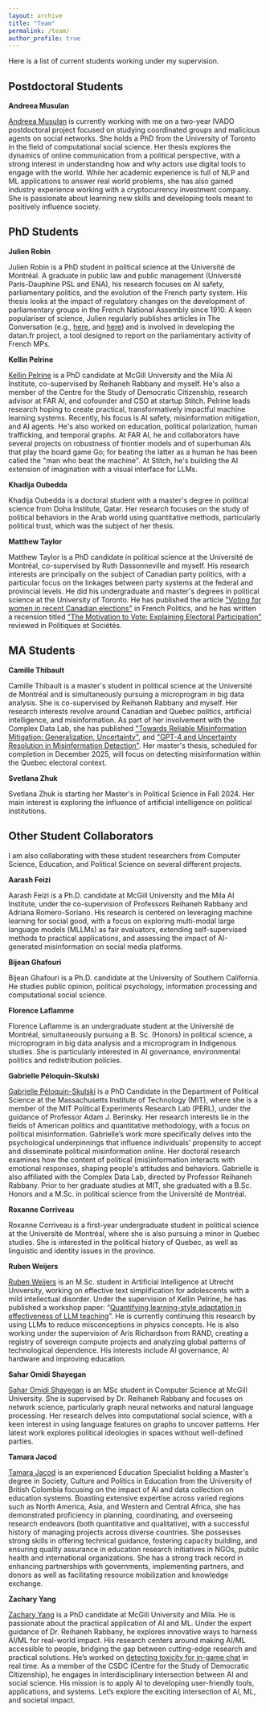 ```yaml
---
layout: archive
title: "Team"
permalink: /team/
author_profile: true
---
```

Here is a list of current students working under my supervision. 
## Postdoctoral Students
**Andreea Musulan**

[Andreea Musulan](https://amusulan.github.io/) is currently working with me on a two-year IVADO postdoctoral project focused on studying coordinated groups and malicious agents on social networks. She holds a PhD from the University of Toronto in the field of computational social science. Her thesis explores the dynamics of online communication from a political perspective, with a strong interest in understanding how and why actors use digital tools to engage with the world. While her academic experience is full of NLP and ML applications to answer real world problems, she has also gained industry experience working with a cryptocurrency investment company. She is passionate about learning new skills and developing tools meant to positively influence society. 

## PhD Students
**Julien Robin** 

Julien Robin is a PhD student in political science at the Université de Montréal. A graduate in public law and public management (Université Paris-Dauphine PSL and ENA), his research focuses on AI safety, parliamentary politics, and the evolution of the French party system. His thesis looks at the impact of regulatory changes on the development of parliamentary groups in the French National Assembly since 1910. A keen populariser of science, Julien regularly publishes articles in The Conversation (e.g., [here](https://theconversation.com/reforme-des-retraites-comment-les-parlementaires-tentent-de-rassembler-leurs-troupes-199262), and [here](https://theconversation.com/comment-le-travail-de-lassemblee-nationale-sest-invite-dans-le-quotidien-207071)) and is involved in developing the datan.fr project, a tool designed to report on the parliamentary activity of French MPs.

**Kellin Pelrine**

[Kellin Pelrine](https://kellinpelrine.github.io/) is a PhD candidate at McGill University and the Mila AI Institute, co-supervised by Reihaneh Rabbany and myself. He's also a member of the Centre for the Study of Democratic Citizenship, research advisor at FAR AI, and cofounder and CSO at startup Stitch. Pelrine leads research hoping to create practical, transformatively impactful machine learning systems. Recently, his focus is AI safety, misinformation mitigation, and AI agents. He's also worked on education, political polarization, human trafficking, and temporal graphs. At FAR AI, he and collaborators have several projects on robustness of frontier models and of superhuman AIs that play the board game Go; for beating the latter as a human he has been called the "man who beat the machine". At Stitch, he's building the AI extension of imagination with a visual interface for LLMs.

**Khadija Oubedda**

Khadija Oubedda is a doctoral student with a master's degree in political science from Doha Institute, Qatar. Her research focuses on the study of political behaviors in the Arab world using quantitative methods, particularly political trust, which was the subject of her thesis.

**Matthew Taylor** 

Matthew Taylor is a PhD candidate in political science at the Université de Montréal, co-supervised by Ruth Dassonneville and myself. His research interests are principally on the subject of Canadian party politics, with a particular focus on the linkages between party systems at the federal and provincial levels. He did his undergraduate and master's degrees in political science at the University of Toronto. He has published the article ["Voting for women in recent Canadian elections"](https://link.springer.com/article/10.1057/s41253-024-00236-5) in French Politics, and he has written a recension titled ["The Motivation to Vote: Explaining Electoral Participation"](https://www.erudit.org/fr/revues/ps/2022-v41-n1-ps06695/1085195ar/) reviewed in Politiques et Sociétés.

## MA Students
**Camille Thibault**

Camille Thibault is a master's student in political science at the Université de Montréal and is simultaneously pursuing a microprogram in big data analysis. She is co-supervised by Reihaneh Rabbany and myself. Her research interests revolve around Canadian and Quebec politics, artificial intelligence, and misinformation. As part of her involvement with the Complex Data Lab, she has published ["Towards Reliable Misinformation Mitigation: Generalization, Uncertainty"](https://arxiv.org/abs/2305.14928), and ["GPT-4 and Uncertainty Resolution in Misinformation Detection"](https://arxiv.org/abs/2401.01197). Her master's thesis, scheduled for completion in December 2025, will focus on detecting misinformation within the Quebec electoral context.

**Svetlana Zhuk**

Svetlana Zhuk is starting her Master's in Political Science in Fall 2024. Her main interest is exploring the influence of artificial intelligence on political institutions.

## Other Student Collaborators
I am also collaborating with these student researchers from Computer Science, Education, and Political Science on several different projects. 

**Aarash Feizi**

Aarash Feizi is a Ph.D. candidate at McGill University and the Mila AI Institute, under the co-supervision of Professors Reihaneh Rabbany and Adriana Romero-Soriano. His research is centered on leveraging machine learning for social good, with a focus on exploring multi-modal large language models (MLLMs) as fair evaluators, extending self-supervised methods to practical applications, and assessing the impact of AI-generated misinformation on social media platforms.

**Bijean Ghafouri**

Bijean Ghafouri is a Ph.D. candidate at the University of Southern California. He studies public opinion, political psychology, information processing and computational social science.

**Florence Laflamme**

Florence Laflamme is an undergraduate student at the Université de Montréal, simultaneously pursuing a B. Sc. (Honors) in political science, a microprogram in big data analysis and a microprogram in Indigenous studies. She is particularly interested in AI governance, environmental politics and redistribution policies.

**Gabrielle Péloquin-Skulski**

[Gabrielle Péloquin-Skulski](https://scholar.google.com/citations?user=1EbUmSsAAAAJ&hl=en&oi=ao) is a PhD Candidate in the Department of Political Science at the Massachusetts Institute of Technology (MIT), where she is a member of the MIT Political Experiments Research Lab (PERL), under the guidance of Professor Adam J. Berinsky. Her research interests lie in the fields of American politics and quantitative methodology, with a focus on political misinformation. Gabrielle’s work more specifically delves into the psychological underpinnings that influence individuals' propensity to accept and disseminate political misinformation online. Her doctoral research examines how the content of political (mis)information interacts with emotional responses, shaping people's attitudes and behaviors. Gabrielle is also affiliated with the Complex Data Lab, directed by Professor Reihaneh Rabbany. Prior to her graduate studies at MIT, she graduated with a B.Sc. Honors and a M.Sc. in political science from the Université de Montréal.

**Roxanne Corriveau**

Roxanne Corriveau is a first-year undergraduate student in political science at the Université de Montréal, where she is also pursuing a minor in Quebec studies. She is interested in the political history of Quebec, as well as linguistic and identity issues in the province.

**Ruben Weijers**

[Ruben Weijers](https://www.linkedin.com/in/ruben-weijers-81671a230/) is an M.Sc. student in Artificial Intelligence at Utrecht University, working on effective text simplification for adolescents with a mild intellectual disorder. Under the supervision of Kellin Pelrine, he has published a workshop paper: “[Quantifying learning-style adaptation in effectiveness of LLM teaching](https://aclanthology.org/2024.personalize-1.10.pdf)”. He is currently continuing this research by using LLMs to reduce misconceptions in physics concepts. He is also working under the supervision of Aris Richardson from RAND, creating a registry of sovereign compute projects and analyzing global patterns of technological dependence. His interests include AI governance, AI hardware and improving education.

**Sahar Omidi Shayegan**

[Sahar Omidi Shayegan](https://saharshayegan.github.io/) is an MSc student in Computer Science at McGill University. She is supervised by Dr. Reihaneh Rabbany and focuses on network science, particularly graph neural networks and natural language processing. Her research delves into computational social science, with a keen interest in using language features on graphs to uncover patterns. Her latest work explores political ideologies in spaces without well-defined parties.

**Tamara Jacod**

[Tamara Jacod](https://www.linkedin.com/in/tamara-jacod/) is an experienced Education Specialist   holding   a   Master's   degree   in Society, Culture and Politics in Education from   the   University   of   British   Colombia focusing on the impact of AI and data collection on education systems. Boasting extensive expertise across varied regions such as North America, Asia, and Western and Central Africa, she has demonstrated proficiency in planning, coordinating, and overseeing   research   endeavors   (both quantitative   and   qualitative),   with   a successful   history   of   managing   projects across diverse countries. She possesses strong skills in offering technical guidance, fostering capacity building, and ensuring quality assurance in education   research   initiatives   in   NGOs,   public   health   and   international organizations. She has a strong track record in enhancing partnerships with governments, implementing partners, and donors as well as facilitating resource mobilization and knowledge exchange. 

**Zachary Yang**

[Zachary Yang](https://www.linkedin.com/in/zachary-y-647209103/) is a PhD candidate at McGill University and Mila. He is passionate about the practical application of AI and ML. Under the expert guidance of Dr. Reihaneh Rabbany, he explores innovative ways to harness AI/ML for real-world impact. His research centers around making AI/ML accessible to people, bridging the gap between cutting-edge research and practical solutions. He’s worked on [detecting toxicity for in-game chat](https://aclanthology.org/2023.findings-emnlp.663/) in real time.  As a member of the CSDC (Centre for the Study of Democratic Citizenship), he engages in interdisciplinary intersection between AI and social science. His mission is to apply AI to developing user-friendly tools, applications, and systems. Let’s explore the exciting intersection of AI, ML, and societal impact.









